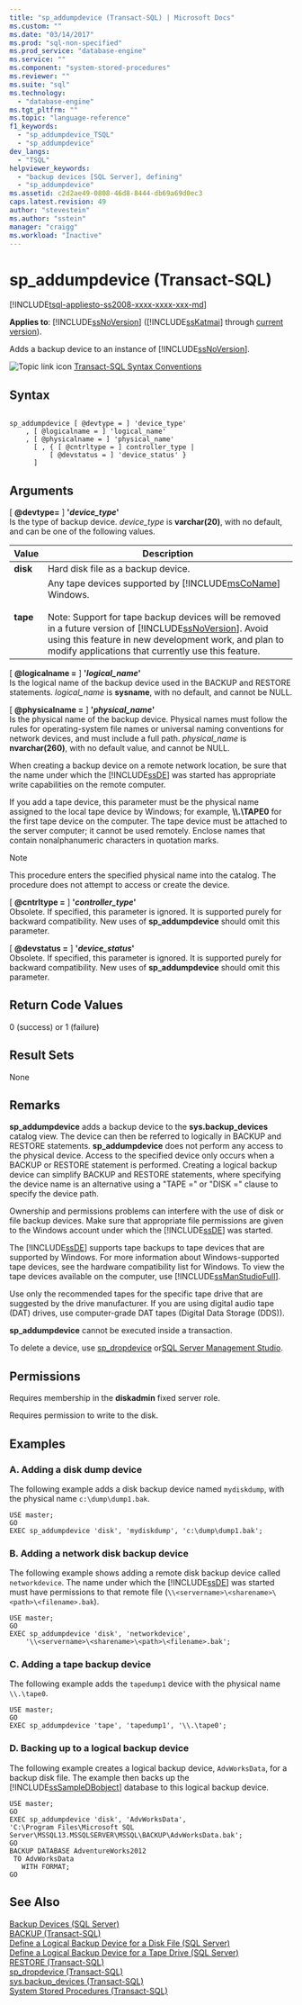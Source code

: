 ```yaml
---
title: "sp_addumpdevice (Transact-SQL) | Microsoft Docs"
ms.custom: ""
ms.date: "03/14/2017"
ms.prod: "sql-non-specified"
ms.prod_service: "database-engine"
ms.service: ""
ms.component: "system-stored-procedures"
ms.reviewer: ""
ms.suite: "sql"
ms.technology: 
  - "database-engine"
ms.tgt_pltfrm: ""
ms.topic: "language-reference"
f1_keywords: 
  - "sp_addumpdevice_TSQL"
  - "sp_addumpdevice"
dev_langs: 
  - "TSQL"
helpviewer_keywords: 
  - "backup devices [SQL Server], defining"
  - "sp_addumpdevice"
ms.assetid: c2d2ae49-0808-46d8-8444-db69a69d0ec3
caps.latest.revision: 49
author: "stevestein"
ms.author: "sstein"
manager: "craigg"
ms.workload: "Inactive"
---
```

# sp_addumpdevice (Transact-SQL)
[!INCLUDE[tsql-appliesto-ss2008-xxxx-xxxx-xxx-md](../../includes/tsql-appliesto-ss2008-xxxx-xxxx-xxx-md.md)]
  
**Applies to**: [!INCLUDE[ssNoVersion](../../includes/ssnoversion-md.md)] ([!INCLUDE[ssKatmai](../../includes/sskatmai-md.md)] through [current version](http://go.microsoft.com/fwlink/p/?LinkId=299658)).  

Adds a backup device to an instance of [!INCLUDE[ssNoVersion](../../includes/ssnoversion-md.md)].  
  
 ![Topic link icon](../../database-engine/configure-windows/media/topic-link.gif "Topic link icon") [Transact-SQL Syntax Conventions](../../t-sql/language-elements/transact-sql-syntax-conventions-transact-sql.md)  
  
## Syntax  
  
```  
  
sp_addumpdevice [ @devtype = ] 'device_type'   
    , [ @logicalname = ] 'logical_name'   
    , [ @physicalname = ] 'physical_name'  
      [ , { [ @cntrltype = ] controller_type |  
          [ @devstatus = ] 'device_status' }  
      ]  
```  
  
## Arguments  
 [ **@devtype=** ] **'***device_type***'**  
 Is the type of backup device. *device_type* is **varchar(20)**, with no default, and can be one of the following values.  
  
|Value|Description|  
|-----------|-----------------|  
|**disk**|Hard disk file as a backup device.|  
|**tape**|Any tape devices supported by [!INCLUDE[msCoName](../../includes/msconame-md.md)] Windows.<br /><br /> Note: Support for tape backup devices will be removed in a future version of [!INCLUDE[ssNoVersion](../../includes/ssnoversion-md.md)]. Avoid using this feature in new development work, and plan to modify applications that currently use this feature.|  
  
 [ **@logicalname =** ] **'***logical_name***'**  
 Is the logical name of the backup device used in the BACKUP and RESTORE statements. *logical_name* is **sysname**, with no default, and cannot be NULL.  
  
 [ **@physicalname =** ] **'***physical_name***'**  
 Is the physical name of the backup device. Physical names must follow the rules for operating-system file names or universal naming conventions for network devices, and must include a full path. *physical_name* is **nvarchar(260)**, with no default value, and cannot be NULL.  
  
 When creating a backup device on a remote network location, be sure that the name under which the [!INCLUDE[ssDE](../../includes/ssde-md.md)] was started has appropriate write capabilities on the remote computer.  
  
 If you add a tape device, this parameter must be the physical name assigned to the local tape device by Windows; for example, **\\\\.\TAPE0** for the first tape device on the computer. The tape device must be attached to the server computer; it cannot be used remotely. Enclose names that contain nonalphanumeric characters in quotation marks.  
  
> [!NOTE]  
>  This procedure enters the specified physical name into the catalog. The procedure does not attempt to access or create  the device.  
  
 [ **@cntrltype =** ] **'***controller_type***'**  
 Obsolete. If specified, this parameter is ignored. It is supported purely for backward compatibility. New uses of **sp_addumpdevice** should omit this parameter.  
  
 [ **@devstatus =** ] **'***device_status***'**  
 Obsolete. If specified, this parameter is ignored. It is supported purely for backward compatibility. New uses of **sp_addumpdevice** should omit this parameter.  
  
## Return Code Values  
 0 (success) or 1 (failure)  
  
## Result Sets  
 None  
  
## Remarks  
 **sp_addumpdevice** adds a backup device to the **sys.backup_devices** catalog view. The device can then be referred to logically in BACKUP and RESTORE statements. **sp_addumpdevice** does not perform any access to the physical device. Access to the specified device only occurs when a BACKUP or RESTORE statement is performed. Creating a logical backup device can simplify BACKUP and RESTORE statements, where specifying the device name is an alternative using a "TAPE =" or "DISK =" clause to specify the device path.  
  
 Ownership and permissions problems can interfere with the use of disk or file backup devices. Make sure that appropriate file permissions are given to the Windows account under which the [!INCLUDE[ssDE](../../includes/ssde-md.md)] was started.  
  
 The [!INCLUDE[ssDE](../../includes/ssde-md.md)] supports tape backups to tape devices that are supported by Windows. For more information about Windows-supported tape devices, see the hardware compatibility list for Windows. To view the tape devices available on the computer, use [!INCLUDE[ssManStudioFull](../../includes/ssmanstudiofull-md.md)].  
  
 Use only the recommended tapes for the specific tape drive that are suggested by the drive manufacturer. If you are using digital audio tape (DAT) drives, use computer-grade DAT tapes (Digital Data Storage (DDS)).  
  
 **sp_addumpdevice** cannot be executed inside a transaction.  
  
 To delete a device, use [sp_dropdevice](../../relational-databases/system-stored-procedures/sp-dropdevice-transact-sql.md) or[SQL Server Management Studio](../../relational-databases/backup-restore/delete-a-backup-device-sql-server.md).  
  
## Permissions  
 Requires membership in the **diskadmin** fixed server role.  
  
 Requires permission to write to the disk.  
  
## Examples  
  
### A. Adding a disk dump device  
 The following example adds a disk backup device named `mydiskdump`, with the physical name `c:\dump\dump1.bak`.  
  
```  
USE master;  
GO  
EXEC sp_addumpdevice 'disk', 'mydiskdump', 'c:\dump\dump1.bak';  
```  
  
### B. Adding a network disk backup device  
 The following example shows adding a remote disk backup device called `networkdevice`. The name under which the [!INCLUDE[ssDE](../../includes/ssde-md.md)] was started must have permissions to that remote file (`\\<servername>\<sharename>\<path>\<filename>.bak`).  
  
```  
USE master;  
GO  
EXEC sp_addumpdevice 'disk', 'networkdevice',  
    '\\<servername>\<sharename>\<path>\<filename>.bak';  
```  
  
### C. Adding a tape backup device  
 The following example adds the `tapedump1` device with the physical name `\\.\tape0`.  
  
```  
USE master;  
GO  
EXEC sp_addumpdevice 'tape', 'tapedump1', '\\.\tape0';  
```  
  
### D. Backing up to a logical backup device  
 The following example creates a logical backup device, `AdvWorksData`, for a backup disk file. The example then backs up the [!INCLUDE[ssSampleDBobject](../../includes/sssampledbobject-md.md)] database to this logical backup device.  
  
```  
USE master;  
GO  
EXEC sp_addumpdevice 'disk', 'AdvWorksData',   
'C:\Program Files\Microsoft SQL Server\MSSQL13.MSSQLSERVER\MSSQL\BACKUP\AdvWorksData.bak';  
GO  
BACKUP DATABASE AdventureWorks2012   
 TO AdvWorksData  
   WITH FORMAT;  
GO  
```  
  
## See Also  
 [Backup Devices &#40;SQL Server&#41;](../../relational-databases/backup-restore/backup-devices-sql-server.md)   
 [BACKUP &#40;Transact-SQL&#41;](../../t-sql/statements/backup-transact-sql.md)   
 [Define a Logical Backup Device for a Disk File &#40;SQL Server&#41;](../../relational-databases/backup-restore/define-a-logical-backup-device-for-a-disk-file-sql-server.md)   
 [Define a Logical Backup Device for a Tape Drive &#40;SQL Server&#41;](../../relational-databases/backup-restore/define-a-logical-backup-device-for-a-tape-drive-sql-server.md)   
 [RESTORE &#40;Transact-SQL&#41;](../../t-sql/statements/restore-statements-transact-sql.md)   
 [sp_dropdevice &#40;Transact-SQL&#41;](../../relational-databases/system-stored-procedures/sp-dropdevice-transact-sql.md)   
 [sys.backup_devices &#40;Transact-SQL&#41;](../../relational-databases/system-catalog-views/sys-backup-devices-transact-sql.md)   
 [System Stored Procedures &#40;Transact-SQL&#41;](../../relational-databases/system-stored-procedures/system-stored-procedures-transact-sql.md)  
  
  

